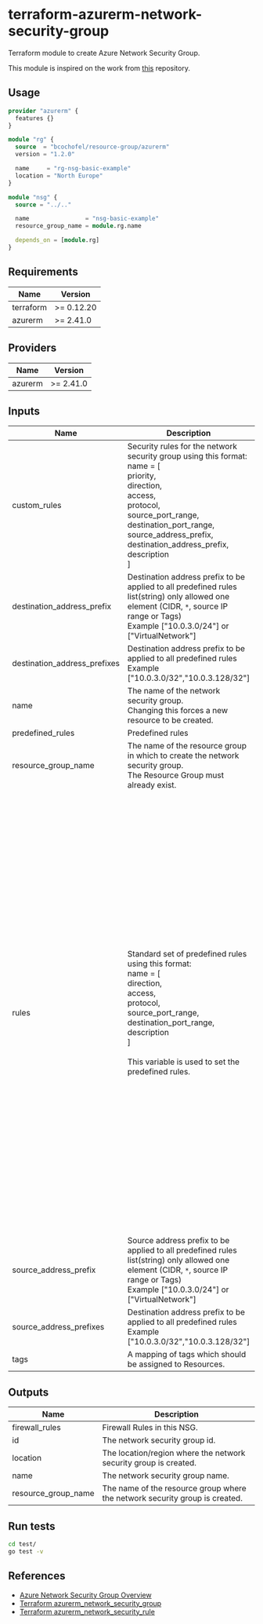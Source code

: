 # terraform-azurerm-network-security-group

Terraform module to create Azure Network Security Group.

This module is inspired on the work from [this](https://github.com/Azure/terraform-azurerm-network-security-group) repository.

## Usage

```hcl:examples/basic/main.tf
provider "azurerm" {
  features {}
}

module "rg" {
  source  = "bcochofel/resource-group/azurerm"
  version = "1.2.0"

  name     = "rg-nsg-basic-example"
  location = "North Europe"
}

module "nsg" {
  source = "../.."

  name                = "nsg-basic-example"
  resource_group_name = module.rg.name

  depends_on = [module.rg]
}

```

<!-- BEGINNING OF PRE-COMMIT-TERRAFORM DOCS HOOK -->

## Requirements

| Name | Version |
|------|---------|
| terraform | >= 0.12.20 |
| azurerm | >= 2.41.0 |

## Providers

| Name | Version |
|------|---------|
| azurerm | >= 2.41.0 |

## Inputs

| Name | Description | Type | Default | Required |
|------|-------------|------|---------|:--------:|
| custom\_rules | Security rules for the network security group using this format:<br>  name = [<br>    priority,<br>    direction,<br>    access,<br>    protocol,<br>    source\_port\_range,<br>    destination\_port\_range,<br>    source\_address\_prefix,<br>    destination\_address\_prefix,<br>    description<br>  ] | `any` | `[]` | no |
| destination\_address\_prefix | Destination address prefix to be applied to all predefined rules<br>list(string) only allowed one element (CIDR, `*`, source IP range or Tags)<br>Example ["10.0.3.0/24"] or ["VirtualNetwork"] | `list(string)` | <pre>[<br>  "*"<br>]</pre> | no |
| destination\_address\_prefixes | Destination address prefix to be applied to all predefined rules<br>Example ["10.0.3.0/32","10.0.3.128/32"] | `list(string)` | `null` | no |
| name | The name of the network security group.<br>Changing this forces a new resource to be created. | `string` | n/a | yes |
| predefined\_rules | Predefined rules | `any` | `[]` | no |
| resource\_group\_name | The name of the resource group in which to create the network security group.<br>The Resource Group must already exist. | `string` | n/a | yes |
| rules | Standard set of predefined rules using this format:<br>  name = [<br>    direction,<br>    access,<br>    protocol,<br>    source\_port\_range,<br>    destination\_port\_range,<br>    description<br>  ]<br><br>This variable is used to set the predefined rules. | `map(any)` | <pre>{<br>  "FTP": [<br>    "Inbound",<br>    "Allow",<br>    "TCP",<br>    "*",<br>    "21",<br>    "FTP"<br>  ],<br>  "HTTP": [<br>    "Inbound",<br>    "Allow",<br>    "TCP",<br>    "*",<br>    "80",<br>    "HTTP"<br>  ],<br>  "HTTPS": [<br>    "Inbound",<br>    "Allow",<br>    "TCP",<br>    "*",<br>    "443",<br>    "HTTPS"<br>  ],<br>  "RDP": [<br>    "Inbound",<br>    "Allow",<br>    "TCP",<br>    "*",<br>    "3389",<br>    "RDP"<br>  ],<br>  "SSH": [<br>    "Inbound",<br>    "Allow",<br>    "TCP",<br>    "*",<br>    "22",<br>    "SSH"<br>  ],<br>  "WinRM": [<br>    "Inbound",<br>    "Allow",<br>    "TCP",<br>    "*",<br>    "5986",<br>    "WinRM"<br>  ]<br>}</pre> | no |
| source\_address\_prefix | Source address prefix to be applied to all predefined rules<br>list(string) only allowed one element (CIDR, `*`, source IP range or Tags)<br>Example ["10.0.3.0/24"] or ["VirtualNetwork"] | `list(string)` | <pre>[<br>  "*"<br>]</pre> | no |
| source\_address\_prefixes | Destination address prefix to be applied to all predefined rules<br>Example ["10.0.3.0/32","10.0.3.128/32"] | `list(string)` | `null` | no |
| tags | A mapping of tags which should be assigned to Resources. | `map(string)` | `{}` | no |

## Outputs

| Name | Description |
|------|-------------|
| firewall\_rules | Firewall Rules in this NSG. |
| id | The network security group id. |
| location | The location/region where the network security group is created. |
| name | The network security group name. |
| resource\_group\_name | The name of the resource group where the network security group is created. |

<!-- END OF PRE-COMMIT-TERRAFORM DOCS HOOK -->


## Run tests

```bash
cd test/
go test -v
```

## References

* [Azure Network Security Group Overview](https://docs.microsoft.com/en-us/azure/virtual-network/network-security-groups-overview)
* [Terraform azurerm_network_security_group](https://registry.terraform.io/providers/hashicorp/azurerm/latest/docs/resources/network_security_group)
* [Terraform azurerm_network_security_rule](https://registry.terraform.io/providers/hashicorp/azurerm/latest/docs/resources/network_security_rule)
